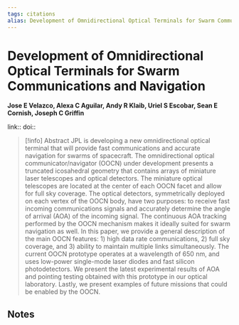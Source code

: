 ```yaml
---
tags: citations
alias: Development of Omnidirectional Optical Terminals for Swarm Communications and Navigation
---
```

# Development of Omnidirectional Optical Terminals for Swarm Communications and Navigation

**Jose E Velazco, Alexa C Aguilar, Andy R Klaib, Uriel S Escobar, Sean E Cornish, Joseph C Griffin**


link:: 
doi:: 

> [!info] Abstract
> JPL is developing a new omnidirectional optical terminal that will provide fast communications and accurate navigation for swarms of spacecraft. The omnidirectional optical communicator/navigator (OOCN) under development presents a truncated icosahedral geometry that contains arrays of miniature laser telescopes and optical detectors. The miniature optical telescopes are located at the center of each OOCN facet and allow for full sky coverage. The optical detectors, symmetrically deployed on each vertex of the OOCN body, have two purposes: to receive fast incoming communications signals and accurately determine the angle of arrival (AOA) of the incoming signal. The continuous AOA tracking performed by the OOCN mechanism makes it ideally suited for swarm navigation as well. In this paper, we provide a general description of the main OOCN features: 1) high data rate communications, 2) full sky coverage, and 3) ability to maintain multiple links simultaneously. The current OOCN prototype operates at a wavelength of 650 nm, and uses low-power single-mode laser diodes and fast silicon photodetectors. We present the latest experimental results of AOA and pointing testing obtained with this prototype in our optical laboratory. Lastly, we present examples of future missions that could be enabled by the OOCN.



## Notes

